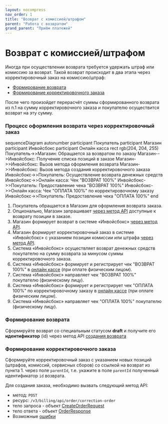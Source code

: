 ```yaml
---
layout: nocompress
nav_order: 1
title: "Возврат с комиссией/штрафом"
parent: "Работа с возвратом"
grand_parent: "Приём платежей"
---
```


# Возврат с комиссией/штрафом

Иногда при осуществлении возврата требуется удержать штраф или комиссию за возврат. Такой возврат происходит в два этапа через корректировочный заказ на комиссию/штраф:
- [Формирование возврата](#создание-возврата)
- [Формирование корректировочного заказа](#создание-корректировочного-заказа)

После чего произойдет перерасчёт суммы сформированного возврата из п.1 на сумму корректировочного заказа и покупателю осуществится возврат на эту сумму.

### Процесс оформления возврата через корректировочный заказ

<div class="mermaid">
sequenceDiagram
    autonumber
    participant Покупатель
    participant Магазин
    participant Инвойсбокс 
    participant Онлайн касса
    rect rgb(204, 204, 255)
      Покупатель->>Магазин: Обращается за возвратом по заказу
      Магазин-->Инвойсбокс: Получение списка позиций в заказе
      Магазин->>Инвойсбокс: Вызов метода оформления возврата
      Магазин->>Инвойсбокс: Вызов метода создания корректировочного заказа
      Инвойсбокс->>Покупатель: Осуществление возврата денежных средств
      Инвойсбокс->>Онлайн касса: Чек "ВОЗВРАТ 100%"
      Инвойсбокс->>Покупатель: Предоставление чека "ВОЗВРАТ 100%"
      Инвойсбокс->>Онлайн касса: Чек "ОПЛАТА 100%" по корректировочному заказу
      Инвойсбокс->>Покупатель: Предоставление чека "ОПЛАТА 100%"
    end
</div>

1. Покупатель обращается в Магазин для оформления возврата заказа.
1. Опционально, Магазин запрашивает [через метод API](/docs/merchant/refund/get/) доступные к возврату позиции в заказе.
1. Магазин формирует возврат в системе &laquo;Инвойсбокс&raquo; [через метод API](/docs/merchant/refund/create/).
1. Магазин формирует корректировочный заказ в системе &laquo;Инвойсбокс&raquo; с указанием позиции комиссии или штрафа [через метод API](/docs/merchant/refund/create/).
1. Система &laquo;Инвойсбокс&raquo; осуществляет возврат денежных средств покупателю на сумму возврата за минусом суммы корректировочного заказа.
1. Система &laquo;Инвойсбокс&raquo; формирует и регистрирует чек "ВОЗВРАТ 100%" в [онлайн кассе](/docs/merchant/fz54/) (при оплате физическим лицом).
1. Система &laquo;Инвойсбокс&raquo; направляет чек "ВОЗВРАТ 100%" покупателю (физическому лицу).
1. Система &laquo;Инвойсбокс&raquo; формирует и регистрирует чек "ОПЛАТА 100%" по корректировочному заказу в [онлайн кассе](/docs/merchant/fz54/) (при оплате физическим лицом).
1. Система &laquo;Инвойсбокс&raquo; направляет чек "ОПЛАТА 100%" покупателю (физическому лицу).


### Формирование возврата

Сформируйте возврат со специальным статусом **draft** и получите его **идентификатор** (id) через метод API [создания возврата](/docs/merchant/refund/create/)

### Формирование корректировочного заказа

Сформируйте корректировочный заказ с указанием новых позиций (штрафов, комиссий, сервисных сборов) со ссылкой на возврат из пункта 1. через поле `parentId`,
т.е. укажите в поле `parentId` полученный идентификатор `id` возврата.


Для создания заказа, необходимо вызвать следующий метод API:
- метод: `POST`
- ресурс: `/v3/billing/api/order/correction-order`
- тело запроса - объект [CreateOrderRequest](/docs/merchant/order/create/#createorderrequest)
- тело ответа - объект [OrderResponse](/docs/merchant/order/create/#orderresponse)
- Возможные [ошибки](/docs/dictionary/error/)

